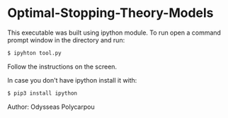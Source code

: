 # Optimal-Stopping-Theory-Models

This executable was built using ipython module.
To run open a command prompt window in the directory and run:

```bash
$ ipyhton tool.py
```

Follow the instructions on the screen.

In case you don't have ipython install it with:

```bash
$ pip3 install ipython
```

Author: Odysseas Polycarpou
